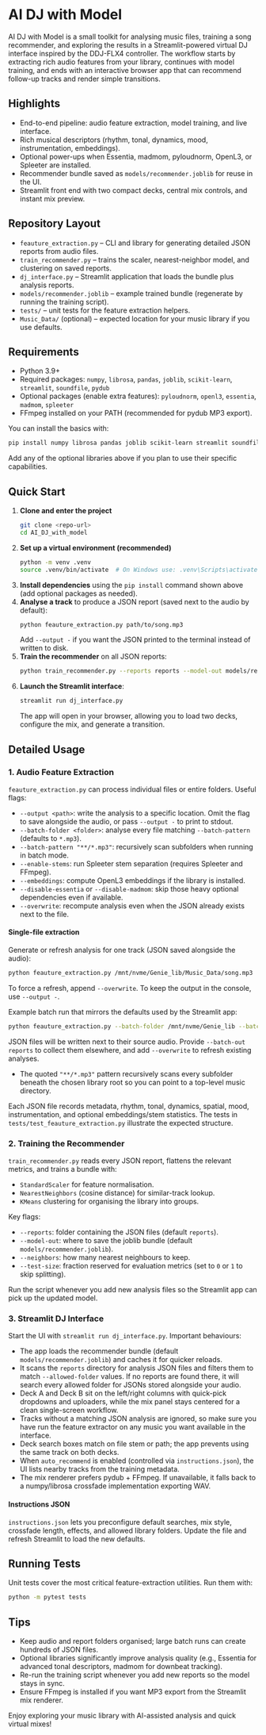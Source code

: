 # AI DJ with Model

AI DJ with Model is a small toolkit for analysing music files, training a song recommender, and exploring the results in a Streamlit-powered virtual DJ interface inspired by the DDJ-FLX4 controller. The workflow starts by extracting rich audio features from your library, continues with model training, and ends with an interactive browser app that can recommend follow-up tracks and render simple transitions.

## Highlights
- End-to-end pipeline: audio feature extraction, model training, and live interface.
- Rich musical descriptors (rhythm, tonal, dynamics, mood, instrumentation, embeddings).
- Optional power-ups when Essentia, madmom, pyloudnorm, OpenL3, or Spleeter are installed.
- Recommender bundle saved as `models/recommender.joblib` for reuse in the UI.
- Streamlit front end with two compact decks, central mix controls, and instant mix preview.

## Repository Layout
- `feauture_extraction.py` – CLI and library for generating detailed JSON reports from audio files.
- `train_recommender.py` – trains the scaler, nearest-neighbor model, and clustering on saved reports.
- `dj_interface.py` – Streamlit application that loads the bundle plus analysis reports.
- `models/recommender.joblib` – example trained bundle (regenerate by running the training script).
- `tests/` – unit tests for the feature extraction helpers.
- `Music_Data/` (optional) – expected location for your music library if you use defaults.

## Requirements
- Python 3.9+
- Required packages: `numpy`, `librosa`, `pandas`, `joblib`, `scikit-learn`, `streamlit`, `soundfile`, `pydub`
- Optional packages (enable extra features): `pyloudnorm`, `openl3`, `essentia`, `madmom`, `spleeter`
- FFmpeg installed on your PATH (recommended for pydub MP3 export).

You can install the basics with:

```bash
pip install numpy librosa pandas joblib scikit-learn streamlit soundfile pydub mutagen
```

Add any of the optional libraries above if you plan to use their specific capabilities.

## Quick Start
1. **Clone and enter the project**
   ```bash
   git clone <repo-url>
   cd AI_DJ_with_model
   ```
2. **Set up a virtual environment (recommended)**
   ```bash
   python -m venv .venv
   source .venv/bin/activate  # On Windows use: .venv\Scripts\activate
   ```
3. **Install dependencies** using the `pip install` command shown above (add optional packages as needed).
4. **Analyse a track** to produce a JSON report (saved next to the audio by default):
   ```bash
   python feauture_extraction.py path/to/song.mp3
   ```
   Add `--output -` if you want the JSON printed to the terminal instead of written to disk.
5. **Train the recommender** on all JSON reports:
   ```bash
   python train_recommender.py --reports reports --model-out models/recommender.joblib
   ```
6. **Launch the Streamlit interface**:
   ```bash
   streamlit run dj_interface.py
   ```
   The app will open in your browser, allowing you to load two decks, configure the mix, and generate a transition.

## Detailed Usage

### 1. Audio Feature Extraction
`feauture_extraction.py` can process individual files or entire folders. Useful flags:

- `--output <path>`: write the analysis to a specific location. Omit the flag to save alongside the audio, or pass `--output -` to print to stdout.
- `--batch-folder <folder>`: analyse every file matching `--batch-pattern` (defaults to `*.mp3`).
- `--batch-pattern "**/*.mp3"`: recursively scan subfolders when running in batch mode.
- `--enable-stems`: run Spleeter stem separation (requires Spleeter and FFmpeg).
- `--embeddings`: compute OpenL3 embeddings if the library is installed.
- `--disable-essentia` or `--disable-madmom`: skip those heavy optional dependencies even if available.
- `--overwrite`: recompute analysis even when the JSON already exists next to the file.

#### Single-file extraction

Generate or refresh analysis for one track (JSON saved alongside the audio):

```bash
python feauture_extraction.py /mnt/nvme/Genie_lib/Music_Data/song.mp3
```

To force a refresh, append `--overwrite`. To keep the output in the console, use `--output -`.

Example batch run that mirrors the defaults used by the Streamlit app:

```bash
python feauture_extraction.py --batch-folder /mnt/nvme/Genie_lib --batch-pattern "**/*.mp3"
```

JSON files will be written next to their source audio. Provide `--batch-out reports` to collect them elsewhere, and add `--overwrite` to refresh existing analyses.
- The quoted `"**/*.mp3"` pattern recursively scans every subfolder beneath the chosen library root so you can point to a top-level music directory.

Each JSON file records metadata, rhythm, tonal, dynamics, spatial, mood, instrumentation, and optional embeddings/stem statistics. The tests in `tests/test_feauture_extraction.py` illustrate the expected structure.

### 2. Training the Recommender
`train_recommender.py` reads every JSON report, flattens the relevant metrics, and trains a bundle with:

- `StandardScaler` for feature normalisation.
- `NearestNeighbors` (cosine distance) for similar-track lookup.
- `KMeans` clustering for organising the library into groups.

Key flags:
- `--reports`: folder containing the JSON files (default `reports`).
- `--model-out`: where to save the joblib bundle (default `models/recommender.joblib`).
- `--neighbors`: how many nearest neighbours to keep.
- `--test-size`: fraction reserved for evaluation metrics (set to `0` or `1` to skip splitting).

Run the script whenever you add new analysis files so the Streamlit app can pick up the updated model.

### 3. Streamlit DJ Interface
Start the UI with `streamlit run dj_interface.py`. Important behaviours:

- The app loads the recommender bundle (default `models/recommender.joblib`) and caches it for quicker reloads.
- It scans the `reports` directory for analysis JSON files and filters them to match `--allowed-folder` values. If no reports are found there, it will search every allowed folder for JSONs stored alongside your audio.
- Deck A and Deck B sit on the left/right columns with quick-pick dropdowns and uploaders, while the mix panel stays centered for a clean single-screen workflow.
- Tracks without a matching JSON analysis are ignored, so make sure you have run the feature extractor on any music you want available in the interface.
- Deck search boxes match on file stem or path; the app prevents using the same track on both decks.
- When `auto_recommend` is enabled (controlled via `instructions.json`), the UI lists nearby tracks from the training metadata.
- The mix renderer prefers pydub + FFmpeg. If unavailable, it falls back to a numpy/librosa crossfade implementation exporting WAV.

#### Instructions JSON
`instructions.json` lets you preconfigure default searches, mix style, crossfade length, effects, and allowed library folders. Update the file and refresh Streamlit to load the new defaults.

## Running Tests
Unit tests cover the most critical feature-extraction utilities. Run them with:

```bash
python -m pytest tests
```

## Tips
- Keep audio and report folders organised; large batch runs can create hundreds of JSON files.
- Optional libraries significantly improve analysis quality (e.g., Essentia for advanced tonal descriptors, madmom for downbeat tracking).
- Re-run the training script whenever you add new reports so the model stays in sync.
- Ensure FFmpeg is installed if you want MP3 export from the Streamlit mix renderer.

Enjoy exploring your music library with AI-assisted analysis and quick virtual mixes!
